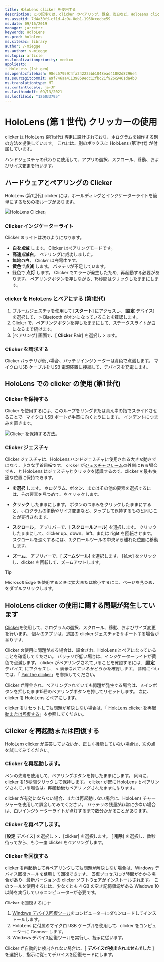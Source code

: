 ```yaml
---
title: HoloLens clicker を使用する
description: この記事では、clicker のペアリング、課金、復旧など、HoloLens clicker の使用方法について説明します。
ms.assetid: 7d4a30fd-cf1d-4c9a-8eb1-1968ccecbe59
ms.date: 09/16/2019
manager: jarrettr
keywords: HoloLens
ms.prod: hololens
ms.sitesec: library
author: v-miegge
ms.author: v-miegge
ms.topic: article
ms.localizationpriority: medium
appliesto:
- HoloLens (1st gen)
ms.openlocfilehash: 98ec5795974fa242225bb1048ead41892d8296e4
ms.sourcegitcommit: e9f746aa41139859edc12fbc21f926c9461da4b3
ms.translationtype: MT
ms.contentlocale: ja-JP
ms.lasthandoff: 09/13/2021
ms.locfileid: "126033795"
---
```

# <a name="use-the-hololens-1st-gen-clicker"></a>HoloLens (第 1 世代) クリッカーの使用

clicker は HoloLens (第1世代) 専用に設計されており、ホログラムを操作する別の方法を提供しています。 これには、別のボックスに HoloLens (第1世代) が付属しています。

ハンドジェスチャの代わりに使用して、アプリの選択、スクロール、移動、およびサイズ変更を行います。

## <a name="clicker-hardware-and-pairing"></a>ハードウェアとペアリングの Clicker

HoloLens (第1世代) clicker には、ホールディングとインジケーターライトを簡単にするための指ループがあります。

![HoloLens Clicker。](images/use-hololens-clicker-1.png)

### <a name="clicker-indicator-lights"></a>Clicker インジケーターライト

Clicker のライトは次のようになります。

- **白を点滅** します。 Clicker はペアリングモードです。
- **高速点滅白**。 ペアリングに成功しました。
- **無地の白**。 Clicker は充電中です。
- **黄色で点滅** します。 バッテリが不足しています。
- 緑色で **点灯** します。 Clicker でエラーが発生したため、再起動する必要があります。 ペアリングボタンを押しながら、15秒間はクリックしたままにします。

### <a name="pair-the-clicker-with-your-hololens-1st-gen"></a>clicker を HoloLens とペアにする (第1世代)

1. ブルームジェスチャを使用して [**スタート**] にアクセスし、[**設定** デバイス] を選択して、  >   Bluetooth がオンになっていることを確認します。
1. Clicker で、ペアリングボタンを押したままにして、ステータスライトが白になるまで続けます。
1. [ペアリング] 画面で、[ **Clicker** Pair] を選択し  >  ます。

### <a name="charge-the-clicker"></a>Clicker を請求する

Clicker バッテリが低い場合、バッテリインジケーターは黄色で点滅します。 マイクロ USB ケーブルを USB 電源装置に接続して、デバイスを充電します。

## <a name="use-the-clicker-with-hololens-1st-gen"></a>HoloLens での clicker の使用 (第1世代)

### <a name="hold-the-clicker"></a>Clicker を保持する

Clicker を使用するには、このループをリングまたは真ん中の指でスライドさせることで、マイクロ USB ポートが手首に向くようにします。 インデントにつまみを置きます。

![Clicker を保持する方法。](images/use-hololens-clicker-2.png)

### <a name="clicker-gestures"></a>Clicker ジェスチャ

Clicker ジェスチャは、HoloLens ハンドジェスチャに使用される大きな動きではなく、小さな手首回転です。 clicker が[ジェスチャフレーム](hololens1-basic-usage.md)の外側にある場合でも、と HoloLens はジェスチャとクリックを認識するので、clicker を最も快適な位置に保持できます。

- **を選択** します。 ホログラム、ボタン、またはその他の要素を選択するには、その要素を見つめて、をクリックします。

- **クリック** したままにします。 ボタンのつまみをクリックしたままにすると、ホログラムの移動やサイズ変更など、タップして保持するものと同じことが実行されます。

- **スクロール**。 アプリバーで、[ **スクロールツール**] を選択します。 クリックしたままにして、clicker up、down、left、または right を回転させます。 スクロールを速くするには、スクロールツールの中央から離れた位置に移動します。

- **ズーム**。 アプリバーで、[ **ズームツール**] を選択します。 [拡大] をクリックし、clicker を回転して、ズームアウトします。

> [!TIP]
> Microsoft Edge を使用するときに拡大または縮小するには、ページを見つめ、をダブルクリックします。

## <a name="im-having-problems-using-the-hololens-clicker"></a>HoloLens clicker の使用に関する問題が発生しています

[Clicker](hololens1-clicker.md)を使用して、ホログラムの選択、スクロール、移動、およびサイズ変更を行います。 個々のアプリは、追加の clicker ジェスチャをサポートする場合があります。

Clicker の使用に問題がある場合は、課金され、HoloLens とペアになっていることを確認してください。 バッテリが低い場合は、インジケーターライトが黄色で点滅します。 clicker がペアリングされていることを確認するには、[**設定** デバイス] にアクセスし、  >  表示されているかどうかを確認します。 詳細については、「 [Pair the clicker](hololens1-clicker.md)」を参照してください。

Clicker が課金され、ペアリングされていても問題が発生する場合は、メインボタンを押したまま15秒のペアリングボタンを押してリセットします。 次に、clicker を HoloLens とペアにします。

clicker をリセットしても問題が解決しない場合は、「 [HoloLens clicker を再起動または回復する](hololens1-clicker.md#restart-or-recover-the-clicker)」を参照してください。
## <a name="restart-or-recover-the-clicker"></a>Clicker を再起動または回復する

HoloLens clicker が応答していないか、正しく機能していない場合は、次の点を試してみてください。

### <a name="restart-the-clicker"></a>Clicker を再起動します。

ペンの先端を使用して、ペアリングボタンを押したままにします。 同時に、clicker を15秒間クリックして保持します。 clicker が既に HoloLens とペアリングされている場合は、再起動後もペアリングされたままになります。

clicker が有効にならない場合、または再起動しない場合は、HoloLens チャージャーを使用して課金してみてください。 バッテリの残量が非常に少ない場合は、白いインジケーターライトが点灯するまで数分かかることがあります。

### <a name="re-pair-the-clicker"></a>Clicker を再ペアします。

[**設定** デバイス] を選択し  >   、[clicker] を選択します。 [ **削除**] を選択し、数秒待ってから、もう一度 clicker をペアリングします。

### <a name="recover-the-clicker"></a>Clicker を回復する

clicker を再起動して再ペアリングしても問題が解決しない場合は、Windows デバイス回復ツールを使用して回復できます。 回復プロセスには時間がかかる場合があり、最新バージョンの clicker ソフトウェアがインストールされます。 このツールを使用するには、少なくとも 4 GB の空き記憶領域がある Windows 10 以降を実行しているコンピューターが必要です。

Clicker を回復するには:

1. [Windows デバイス回復ツール](https://dev.azure.com/ContentIdea/ContentIdea/_queries/query/8a004dbe-73f8-4a32-94bc-368fc2f2a895/)をコンピューターにダウンロードしてインストールします。
1. HoloLens に付属のマイクロ USB ケーブルを使用して、clicker をコンピューターに Connect します。
1. Windows デバイス回復ツールを実行し、指示に従います。

Clicker が自動的に検出されない場合は、[ **デバイスが検出されませんでした** ] を選択し、指示に従ってデバイスを回復モードにします。

